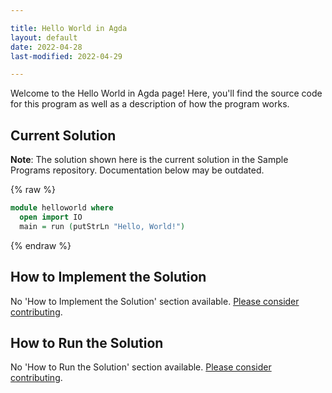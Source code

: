 ```yaml
---

title: Hello World in Agda
layout: default
date: 2022-04-28
last-modified: 2022-04-29

---
```


Welcome to the Hello World in Agda page! Here, you'll find the source code for this program as well as a description of how the program works.

## Current Solution

**Note**: The solution shown here is the current solution in the Sample Programs repository. Documentation below may be outdated.

{% raw %}

```Agda
module helloworld where
  open import IO
  main = run (putStrLn "Hello, World!")
```

{% endraw %}

## How to Implement the Solution

No 'How to Implement the Solution' section available. [Please consider contributing](https://github.com/TheRenegadeCoder/sample-programs-website).

## How to Run the Solution

No 'How to Run the Solution' section available. [Please consider contributing](https://github.com/TheRenegadeCoder/sample-programs-website).